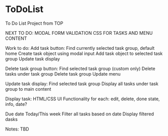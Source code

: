 # ToDoList
To Do List Project from TOP

NEXT TO DO:
MODAL FORM VALIDATION
CSS FOR TASKS AND MENU CONTENT


Work to do:
Add task button:
	Find currently selected task group, default home
	Create task object using modal input
	Add task object to selected task group
	Update task display
	
Delete task group button:
	Find selected task group (custom only)
	Delete tasks under task group
	Delete task group
	Update menu

Update task display:
	Find selected task group
	Display all tasks under task group to main content
	
Display task:
	HTML/CSS UI
	Functionality for each:
		edit, delete, done state, info, date?

Due date Today/This week
	Filter all tasks based on date
	Display filtered dasks
	
Notes:
	TBD
